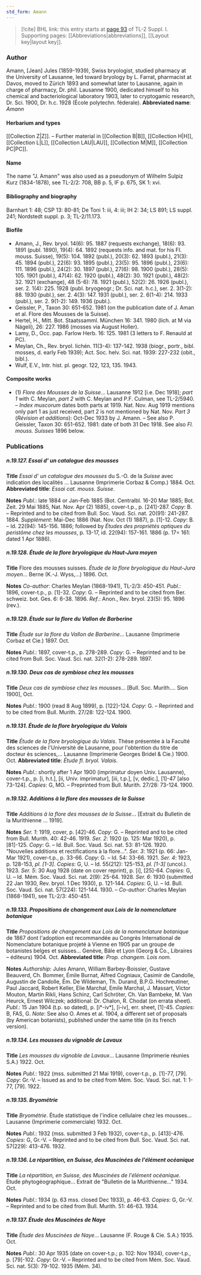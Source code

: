 ```yaml
---
std_form: Amann
---
```


> [!cite] BHL link: this entry starts at [page 93](https://www.biodiversitylibrary.org/page/33264820) of TL-2 Suppl. I.
> Supporting pages: [[Abbreviations|abbreviations]], [[Layout key|layout key]].

### Author

Amann, \[Jean\] Jules (1859-1939), Swiss bryologist, studied pharmacy at the University of Lausanne, led toward bryology by L. Farrat, pharmacist at Davos, moved to Zürich 1893 and somewhat later to Lausanne, again in charge of pharmacy, Dr. phil. Lausanne 1900, dedicated himself to his chemical and bacteriological laboratory 1903, later to cryptogamic research, Dr. Sci. 1900, Dr. h.c. 1928 (École polytechn. féderale). 
**Abbreviated name**: *Amann*

#### Herbarium and types

[[Collection Z|Z]]. – Further material in [[Collection B|B]], [[Collection H|H]], [[Collection L|L]], [[Collection LAU|LAU]], [[Collection M|M]], [[Collection PC|PC]].

#### Name

The name "J. Amann" was also used as a pseudonym of Wilhelm Sulpiz Kurz (1834-1878), see TL-2/2: 708, BB p. 5, IF p. 675, SK 1: xvi.

#### Bibliography and biography

Barnhart 1: 48; CSP 13: 80-81; De Toni 1: iii, 4: iii; IH 2: 34; LS 891; LS suppl. 241; Nordstedt suppl. p. 3; TL-2/11.173.

#### Biofile

- Amann, J., Rev. bryol. 14(6): 95. 1887 (requests exchange), 18(6): 93. 1891 (publ. 1890), 19(4): 64. 1892 (requests info. and mat. for his Fl. mouss. Suisse), 19(5): 104. 1892 (publ.), 20(3): 62. 1893 (publ.), 21(3): 45. 1894 (publ.), 22(6): 93. 1895 (publ.), 23(5): 95. 1896 (publ.), 23(6): 111. 1896 (publ.), 24(2): 30. 1897 (publ.), 27(6): 98. 1900 (publ.), 28(5): 105. 1901 (publ.), 47(4): 62. 1920 (publ.), 48(2): 30. 1921 (publ.), 48(2): 32. 1921 (exchange), 48 (5-6): 78. 1921 (publ.), 52(2): 26. 1926 (publ.), ser. 2. 1(4): 225. 1928 (publ. bryogeogr.; Dr. Sci. nat. h.c.), ser. 2. 3(1-2): 88. 1930 (publ.), ser. 2. 4(3): 147. 1931 (publ.), ser. 2. 6(1-4): 214. 1933 (publ.), ser. 2. 9(1-2): 149. 1936 (publ.).
- Geissler, P., Taxon 30: 651-652. 1981 (on the publication date of J. Aman et al. Flore des Mousses de la Suisse).
- Hertel, H., Mitt. Bot. Staatssamml. München 16: 341. 1980 (lich. at M via Nägeli), 26: 227. 1986 (mosses via August Holler).
- Lamy, D., Occ. pap. Farlow Herb. 16: 125. 1981 (3 letters to F. Renauld at PC).
- Meylan, Ch., Rev. bryol. lichén. 11(3-4): 137-142. 1938 (biogr., portr., bibl. mosses, d. early Feb 1939); Act. Soc. helv. Sci. nat. 1939: 227-232 (obit., bibl.).
- Wulf, E.V., Intr. hist. pl. geogr. 122, 123, 135. 1943.

#### Composite works

- (1) *Flore des Mousses de la Suisse*... Lausanne 1912 \[i.e. Dec 1918\]; *part 1* with C. Meylan, *part 2* with C. Meylan and P.F. Culman, see TL-2/5940. – *Index muscorum* dates both parts at 1919. Nat. Nov. Aug 1919 mentions only part 1 as just received, part 2 is not mentioned by Nat. Nov. *Part 3* (*Révision et additions*): Oct-Dec 1933 by J. Amann. – See also P. Geissler, Taxon 30: 651-652. 1981: date of both 31 Dec 1918. See also *Fl. mouss. Suisses* 1896 below.

### Publications

##### n.19.127. Essai d' un catalogue des mousses

**Title**
*Essai d' un catalogue des mousses* du S.-O. de la *Suisse* avec indication des localités ... Lausanne (Imprimerie Corbaz & Comp.) 1884. Oct.
**Abbreviated title**: *Essai cat. mouss. Suisse*.

**Notes**
*Publ*.: late 1884 or Jan-Feb 1885 (Bot. Centralbl. 16-20 Mar 1885; Bot. Zeit. 29 Mai 1885, Nat. Nov. Apr (2) 1885), cover-t.p., p. \[241\]-287. *Copy*: B. – Reprinted and to be cited from Bull. Soc. Vaud. Sci. nat. 20(91): 241-287. 1884.
*Supplément*: Mai-Dec 1886 (Nat. Nov. Oct (1) 1887), p. \[1\]-12. *Copy*: B. – Id. 22(94): 145-156. 1886; followed by *Études des propriétés optiques du peristôme chez les mousses*, p. 13-17, id. 22(94): 157-161. 1886 (p. 17= 161: dated 1 Apr 1886).

##### n.19.128. Étude de la flore bryologique du Haut-Jura moyen

**Title**
Flore des mousses suisses. *Étude de la flore bryologique du Haut-Jura moyen*... Berne (K.-J. Wyss,...) 1896. Oct.

**Notes**
*Co-author*: Charles Meylan (1868-1941), TL-2/3: 450-451.
*Publ*.: 1896, cover-t.p., p. \[1\]-32. *Copy*: G. – Reprinted and to be cited from Ber. schweiz. bot. Ges. 6: 6-38. 1896.
*Ref*.: Anon., Rev. bryol. 23(5): 95. 1896 (rev.).

##### n.19.129. Étude sur la flore du Vallon de Barberine

**Title**
*Étude sur la flore du Vallon de Barberine*... Lausanne (Imprimerie Corbaz et Cie.) 1897. Oct.

**Notes**
*Publ*.: 1897, cover-t.p., p. 278-289. *Copy*: G. – Reprinted and to be cited from Bull. Soc. Vaud. Sci. nat. 32(1-2): 278-289. 1897.

##### n.19.130. Deux cas de symbiose chez les mousses

**Title**
*Deux cas de symbiose chez les mousses*... \[Bull. Soc. Murith.... Sion 1900\], Oct.

**Notes**
*Publ*.: 1900 (read 8 Aug 1899), p. \[122\]-124. *Copy*: G. – Reprinted and to be cited from Bull. Murith. 27/28: 122-124. 1900.

##### n.19.131. Étude de la flore bryologique du Valais

**Title**
*Étude de la flore bryologique du Valais*. Thèse présentée à la Faculté des sciences de l'Université de Lausanne, pour l'obtention du titre de docteur ès sciences,... Lausanne (Imprimerie Georges Bridel & Cie.) 1900. Oct.
**Abbreviated title**: *Étude fl. bryol. Valais*.

**Notes**
*Publ*.: shortly after 1 Apr 1900 (imprimatur doyen Univ. Lausanne), cover-t.p., p. \[i, h.t.\], \[ii, Univ. imprimatur\], \[iii, t.p.\], \[v, dedic.\], \[1\]-47 \[also 73-124\]. *Copies*: G, MO. – Preprinted from Bull. Murith. 27/28: 73-124. 1900.

##### n.19.132. Additions à la flore des mousses de la Suisse

**Title**
*Additions à la flore des mousses de la Suisse*... \[Extrait du Bulletin de la Murithienne ... 1919\].

**Notes**
*Ser. 1*: 1919, cover, p. \[42\]-46. *Copy*: G. – Reprinted and to be cited from Bull. Murith. 40: 42-46. 1919.
*Ser. 2*: 1920 (p. 125: Mar 1920), p. \[81\]-125. *Copy*: G. – Id. Bull. Soc. Vaud. Sci. nat. 53: 81-126. 1920. "Nouvelles additions et rectifications à la flore...".
*Ser. 3*: 1921 (p. 66: Jan-Mar 1921), cover-t.p., p. 33-66. *Copy*: G. – Id. 54: 33-66. 1921.
*Ser. 4*: 1923, p. 128-153, *pl. \[1-3\]*. *Copies*: G, U. – Id. 55(212): 125-153, *pl. \[1-3\]* (uncol.). 1923.
*Ser. 5*: 30 Aug 1928 (date on cover reprint), p. \[i\], \[25\]-64. *Copies*: G, U. – Id. Mém. Soc. Vaud. Sci. nat. 2(9): 25-64. 1928.
*Ser. 6*: 1930 (submitted 22 Jan 1930, Rev. bryol. 1 Dec 1930), p. 121-144. *Copies*: G, U. – Id. Bull. Soc. Vaud. Sci. nat. 57(224): 121-144. 1930. – *Co-author*: Charles Meylan (1868-1941), see TL-2/3: 450-451.

##### n.19.133. Propositions de changement aux Lois de la nomenclature botanique

**Title**
*Propositions de changement aux Lois de la nomenclature botanique* de 1867 dont l'adoption est recommandée au Congrès International de Nomenclature botanique projeté à Vienne en 1905 par un groupe de botanistes belges et suisses... Genève, Bâle et Lyon (Georg & Co., Libraires – éditeurs) 1904. Oct.
**Abbreviated title**: *Prop. changem. Lois nom.*

**Notes**
*Authorship*: Jules Amann, William Barbey-Boissier, Gustave Beauverd, Ch. Bommer, Émile Burnat, Alfred Cogniaux, Casimir de Candolle, Augustin de Candolle, Ém. De Wildeman, Th. Durand, B.P.G. Hochreutiner, Paul Jaccard, Robert Keller, Elie Marchal, Emile Marchal, J. Massart, Victor Mouton, Martin Rikli, Hans Schinz, Carl Schröter, Ch. Van Bambeke, M. Van Heurck, Ernest Wilczek; additional: Dr. Chalon, R. Chodat (on errata sheet).
*Publ*.: 15 Jan 1904 (t.p. so dated), p. \[i\*-iv\*\], \[i-iv\], err. sheet, \[1\]-45. *Copies*: B, FAS, G.
*Note*: See also O. Ames et al. 1904, a different set of proposals (by American botanists), published under the same title (in its french version).

##### n.19.134. Les mousses du vignoble de Lavaux

**Title**
*Les mousses du vignoble de Lavaux*... Lausanne (Imprimerie réunies S.A.) 1922. Oct.

**Notes**
*Publ*.: 1922 (mss. submitted 21 Mai 1919), cover-t.p., p. \[1\]-77, \[79\]. *Copy*: Gr.-V. – Issued as and to be cited from Mém. Soc. Vaud. Sci. nat. 1: 1-77, \[79\]. 1922.

##### n.19.135. Bryométrie

**Title**
*Bryométrie*. Étude statistique de l'indice cellulaire chez les mousses... Lausanne (Imprimerie commerciale) 1932. Oct.

**Notes**
*Publ*.: 1932 (mss. submitted 3 Feb 1932), cover-t.p., p. \[413\]-476. *Copies*: G, Gr.-V. – Reprinted and to be cited from Bull. Soc. Vaud. Sci. nat. 57(229): 413-476. 1932.

##### n.19.136. La répartition, en Suisse, des Muscinées de l'élément océanique

**Title**
*La répartition, en Suisse, des Muscinées de l'élément océanique*. Étude phytogéographique... Extrait de "Bulletin de la Murithienne..." 1934. Oct.

**Notes**
*Publ*.: 1934 (p. 63 mss. closed Dec 1933), p. 46-63. *Copies*: G, Gr.-V. – Reprinted and to be cited from Bull. Murith. 51: 46-63. 1934.

##### n.19.137. Étude des Muscinées de Naye

**Title**
*Étude des Muscinées de Naye*... Lausanne (F. Rouge & Cie. S.A.) 1935. Oct.

**Notes**
*Publ*.: 30 Apr 1935 (date on cover-t.p.; p. 102: Nov 1934), cover-t.p., p. \[79\]-102. *Copy*: Gr.-V. – Reprinted and to be cited from Mém. Soc. Vaud. Sci. nat. 5(3): 79-102. 1935 (Mém. 34).

